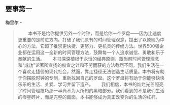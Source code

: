 ## 要事第一

梅里尔  -  

> 　　     本书不是给你提供另外一个时钟，而是给你一个罗盘——因为比速度更重要的是前进方向。打破了我们原有的时间管理观念，提出了以原则为中心的方法，它超了推崇更快捷、更努力、更机灵的传统方法。世界500强企业都在运用这一全新的时间管理方法，鼓舞每一个人追求诚信、勇敢和乐于奉献的生活。　　     本书深深植根于永恒的经典原则，跟当前时间管理理念和“成功”论著所宣扬的权宜之计和不劳而获的方法截然不同。我们生活在一个喜欢走捷径的现代社会，然而，靠走捷径无法创造生活质量。本书将有助于你摆脱时钟的专制，重新找回自己的罗盘。这个罗盘将有助于你能够快快乐乐的生活、关爱、学习并留下遗产。　　     我们相信，本书的灿烂光芒照亮了时间管理技巧那一半尚不为人所知的黑暗部分。我们看到的不是我们生活的零星碎片，而是完整的画面。本书能够成为真正改变你的生活的杠杆。
